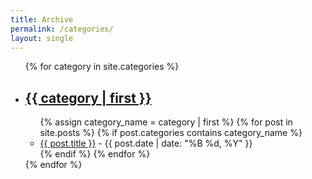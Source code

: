 ```yaml
---
title: Archive
permalink: /categories/
layout: single
---
```


<div id="archives">
  <ul>
    {% for category in site.categories %}
      <li>
        <!-- Category heading with anchor link -->
        <h2 id="{{ category | first | slugify }}">
          <a href="#{{ category | first | slugify }}">{{ category | first }}</a>
        </h2>
        <ul>
          {% assign category_name = category | first %}
          {% for post in site.posts %}
            {% if post.categories contains category_name %}
              <li><a href="{{ post.url }}">{{ post.title }}</a> - {{ post.date | date: "%B %d, %Y" }}</li>
            {% endif %}
          {% endfor %}
        </ul>
      </li>
    {% endfor %}
  </ul>
</div>





<!-- ---
title: Archive
permalink: /archive/
layout: single
---
<div id="archives">
  <ul>
    {% for post in site.posts %}
      <li><a href="{{ post.url }}">{{ post.title }}</a> - {{ post.date | date: "%B %d, %Y" }}</li>
    {% endfor %}
  </ul>
</div> -->